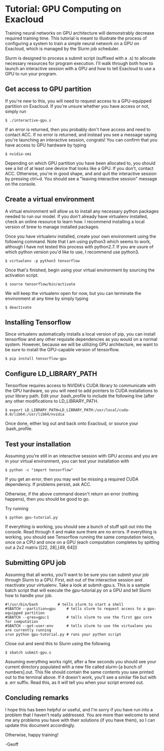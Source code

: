 #	Tutorial: GPU Computing on Exacloud

Training neural networks on GPU architecture will demonstrably decrease required training time.
This tutorial is meant to illustrate the process of configuring a system to train a simple neural network on a GPU on Exacloud, which is managed by the Slurm job scheduler.

Slurm is designed to process a submit script (suffixed with a .s) to allocate necessary resources for program execution.
I'll walk through both how to launch an interactive session with a GPU and how to tell Exacloud to use a GPU to run your program.

##	Get access to GPU partition

If you're new to this, you will need to request access to a GPU-equipped partition on Exacloud.
If you're unsure whether you have access or not, simply run

```
$ ./interactive-gpu.s
```

If an error is returned, then you probably don't have access and need to contact ACC.
If no error is returned, and instead you see a message saying you're launching an interactive session, congrats!
You can confirm that you have access to GPU hardware by typing

```
$ nvidia-smi
```

Depending on which GPU partition you have been allocated to, you should see a list of at least one device that looks like a GPU.
If you don't, contact ACC.
Otherwise, you're in good shape, and and quit the interactive session by pressing ctrl+d.
You should see a "leaving interactive session" message on the console.

##	Create a virtual environment

A virtual environment will allow us to install any necessary python packages needed to run our model.
If you don't already have virtualenv installed, check an online resource to learn how.
I recommend installing a local version of brew to manage installed packages.

Once you have virtualenv installed, create your own environment using the following command.
Note that I am using python3 which seems to work, although I have not tested this process with python2.7.
If you are usure of which python version you'd like to use, I recommend use python3.

```
$ virtualenv -p python3 tensorflow
```

Once that's finished, begin using your virtual environment by sourcing the activation script.

```
$ source tensorflow/bin/activate
```

We will keep the virtualenv open for now, but you can terminate the environment at any time by simply typing

```
$ deactivate
```

##	Installing Tensorflow

Since virtualenv automatically installs a local version of pip, you can install tensorflow and any other requisite dependencies as you would on a normal system.
However, because we will be utilizing GPU architecture, we want to be sure to install the GPU-capable version of tensorflow.

```
$ pip install tensorflow-gpu
```

## Configure LD_LIBRARY_PATH

Tensorflow requires access to NVIDIA's CUDA library to communicate with the GPU hardware, so you will need to add pointers to CUDA installations to your library path.
Edit your .bash_profile to include the following line (after any other modifications to LD_LIBRARY_PATH.

```
$ export LD_LIBRARY_PATH=LD_LIBRARY_PATH:/usr/local/cuda-8.0/lib64:/usr/lib64/nvidia
```

Once done, either log out and back onto Exacloud, or source your .bash_profile.

##	Test your installation

Assuming you're still in an interactive session with GPU access and you are in your virtual environment, you can test your installation with

```
$ python -c "import tensorflow"
```

If you get an error, then you may well be missing a required CUDA dependency.
If problems persist, ask ACC.

Otherwise, if the above command doesn't return an error (nothing happens), then you should be good to go.

Try running

```
$ python gpu-tutorial.py
```

If everything is working, you should see a bunch of stuff spit out into the console.
Read through it and make sure there are no errors. 
If everything is working, you should see Tensorflow running the same computation twice, once on a CPU and once on a GPU (each computation completes by spitting out a 2x2 matrix [[22, 28],[49, 64]])

##	Submitting GPU job

Assuming that all works, you'll want to be sure you can submit your job through Slurm to a GPU.
First, exit out of the interactive session and reactivate your virtualenv.
Take a look at submit-gpu.s.
This is a sample batch script that will execute the gpu-tutorial.py on a GPU and tell Slurm how to handle your job.

```
#!/usr/bin/bash			# tells slurm to start a shell
#SBATCH --partition=gpu 	# tells slurm to request access to a gpu-equipped partition
#SBATCH --gres=gpu:1		# tells slurm to use the first gpu core for computation
#SBATCH --get-user-env		# tells slurm to use the virtualenv you are currently running
srun python gpu-tutorial.py	# runs your python script
```

Close out and send this to Slurm using the following

```
$ sbatch submit-gpu.s
```

Assuming everything works right, after a few seconds you should see your current directory populated with a new file called slurm-[a bunch of numbers].out.
This file should contain the same contents you saw printed out to the terminal above.
If it doesn't work, you'll see a similar file but with a .err suffix.
Read this, as it will tell you when your script errored out.

## Concluding remarks

I hope this has been helpful or useful, and I'm sorry if you have run into a problem that I haven't really addressed.
You are more than welcome to send me any problems you have with their solutions (if you have them), so I can update this document accordingly.

Otherwise, happy training!

-Geoff

